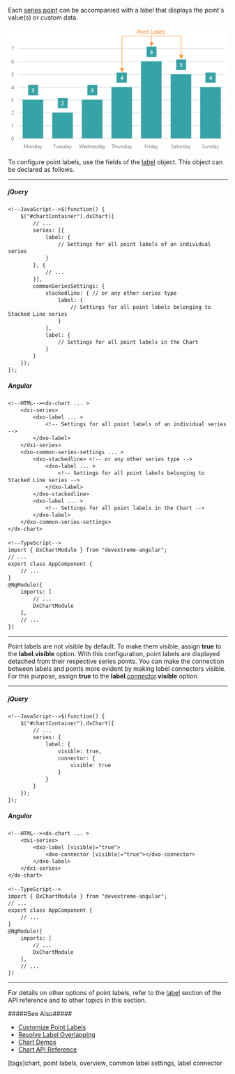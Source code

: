 Each [series point](/concepts/05%20Widgets/Chart/14%20Series%20Points/00%20Overview.md '/Documentation/Guide/Widgets/Chart/Series_Points/Overview/') can be accompanied with a label that displays the point's value(s) or custom data.

![DevExtreme HTML5 JavaScript Charts SeriesPoints](/images/ChartJS/visual_elements/point_labels.png)

To configure point labels, use the fields of the [label](/api-reference/20%20Data%20Visualization%20Widgets/dxChart/5%20Series%20Types/CommonSeries/label '/Documentation/ApiReference/Data_Visualization_Widgets/dxChart/Configuration/series/label/') object. This object can be declared as follows.

---
##### jQuery

    <!--JavaScript-->$(function() {
        $("#chartContainer").dxChart({
            // ...
            series: [{
                label: {
                    // Settings for all point labels of an individual series
                }
            }, {
                // ...  
            }],
            commonSeriesSettings: {
                stackedline: { // or any other series type
                    label: {
                        // Settings for all point labels belonging to Stacked Line series
                    }
                },
                label: {
                    // Settings for all point labels in the Chart
                }
            }
        });
    });

##### Angular

    <!--HTML--><dx-chart ... >
        <dxi-series>
            <dxo-label ... >
                <!-- Settings for all point labels of an individual series -->
            </dxo-label>
        </dxi-series>
        <dxo-common-series-settings ... >
            <dxo-stackedline> <!-- or any other series type -->
                <dxo-label ... >
                    <!-- Settings for all point labels belonging to Stacked Line series -->
                </dxo-label>
            </dxo-stackedline>
            <dxo-label ... >
                <!-- Settings for all point labels in the Chart -->
            </dxo-label>
        </dxo-common-series-settings>
    </dx-chart>

    <!--TypeScript-->
    import { DxChartModule } from "devextreme-angular";
    // ...
    export class AppComponent {
        // ...
    }
    @NgModule({
        imports: [
            // ...
            DxChartModule
        ],
        // ...
    })

---

Point labels are not visible by default. To make them visible, assign **true** to the **label**.**visible** option. With this configuration, point labels are displayed detached from their respective series points. You can make the connection between labels and points more evident by making label connectors visible. For this purpose, assign **true** to the **label**.[connector](/api-reference/20%20Data%20Visualization%20Widgets/dxChart/5%20Series%20Types/CommonSeries/label/connector '/Documentation/ApiReference/Data_Visualization_Widgets/dxChart/Configuration/series/label/connector/').**visible** option.

---
##### jQuery

    <!--JavaScript-->$(function() {
        $("#chartContainer").dxChart({
            // ...
            series: {
                label: {
                    visible: true,
                    connector: {
                        visible: true
                    }
                }
            }
        });
    });

##### Angular

    <!--HTML--><dx-chart ... >
        <dxi-series>
            <dxo-label [visible]="true">
                <dxo-connector [visible]="true"></dxo-connector>
            </dxo-label>
        </dxi-series>
    </dx-chart>

    <!--TypeScript-->
    import { DxChartModule } from "devextreme-angular";
    // ...
    export class AppComponent {
        // ...
    }
    @NgModule({
        imports: [
            // ...
            DxChartModule
        ],
        // ...
    })

---

For details on other options of point labels, refer to the [label](/api-reference/20%20Data%20Visualization%20Widgets/dxChart/5%20Series%20Types/CommonSeries/label '/Documentation/ApiReference/Data_Visualization_Widgets/dxChart/Configuration/series/label/') section of the API reference and to other topics in this section.

#####See Also#####
- [Customize Point Labels](/concepts/05%20Widgets/Chart/15%20Point%20Labels/05%20Customize%20Point%20Labels.md '/Documentation/Guide/Widgets/Chart/Point_Labels/Customize_Point_Labels/')
- [Resolve Label Overlapping](/concepts/05%20Widgets/Chart/15%20Point%20Labels/10%20Resolve%20Overlapping.md '/Documentation/Guide/Widgets/Chart/Point_Labels/Resolve_Overlapping/')
- [Chart Demos](https://js.devexpress.com/Demos/WidgetsGallery/Demo/Charts/CustomizePointsAndLabels/jQuery/Light)
- [Chart API Reference](/api-reference/20%20Data%20Visualization%20Widgets/dxChart '/Documentation/ApiReference/Data_Visualization_Widgets/dxChart/')

[tags]chart, point labels, overview, common label settings, label connector